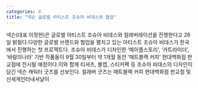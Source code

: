 ```yaml
---
categories: d
title: "넥슨 글로벌 아티스트 조슈아 비데스와 협업"
---
```

넥슨(대표 이정헌)은 글로벌 아티스트 조슈아 비데스와 컬래버레이션을 진행한다고 26일 밝혔다.다양한 글로벌 브랜드와 협업을 펼치고 있는 아티스트 조슈아 비데스가 한국에서 진행하는 첫 프로젝트다. 조슈아 비데스가 디자인한 ‘메이플스토리’, ‘카트라이더’, ‘바람의나라’ 기반 작품들이 9월 30일부터 약 1개월 동안 ‘매트블랙 커피’ 현대백화점 판교점에 전시될 예정이다.이와 함께 티셔츠, 볼캡, 스티커팩 등 조슈아 비데스의 디자인이 담긴 넥슨 캐릭터 굿즈를 선보인다. 컬래버 굿즈는 매트블랙 커피 현대백화점 판교점 및 신세계인터내셔날이